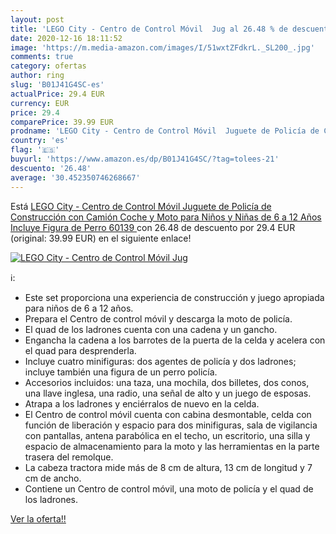 ```yaml
---
layout: post
title: 'LEGO City - Centro de Control Móvil  Jug al 26.48 % de descuento'
date: 2020-12-16 18:11:52
image: 'https://m.media-amazon.com/images/I/51wxtZFdkrL._SL200_.jpg'
comments: true
category: ofertas
author: ring
slug: 'B01J41G4SC-es'
actualPrice: 29.4 EUR
currency: EUR
price: 29.4
comparePrice: 39.99 EUR
prodname: 'LEGO City - Centro de Control Móvil  Juguete de Policía de Construcción con Camión  Coche y Moto para Niños y Niñas de 6 a 12 Años  Incluye Figura de Perro  60139 '
country: 'es'
flag: '🇪🇸'
buyurl: 'https://www.amazon.es/dp/B01J41G4SC/?tag=tolees-21'
descuento: '26.48'
average: '30.452350746268667'
---
```


Está [LEGO City - Centro de Control Móvil  Juguete de Policía de Construcción con Camión  Coche y Moto para Niños y Niñas de 6 a 12 Años  Incluye Figura de Perro  60139 ](https://www.amazon.es/dp/B01J41G4SC/?tag=tolees-21) con 26.48 de descuento por 29.4 EUR (original: 39.99 EUR) en el siguiente enlace!

[![LEGO City - Centro de Control Móvil  Jug](https://m.media-amazon.com/images/I/51wxtZFdkrL._SL200_.jpg)](https://www.amazon.es/dp/B01J41G4SC/?tag=tolees-21)

ℹ️:

- Este set proporciona una experiencia de construcción y juego apropiada para niños de 6 a 12 años.
- Prepara el Centro de control móvil y descarga la moto de policía.
- El quad de los ladrones cuenta con una cadena y un gancho.
- Engancha la cadena a los barrotes de la puerta de la celda y acelera con el quad para desprenderla.
- Incluye cuatro minifiguras: dos agentes de policía y dos ladrones; incluye también una figura de un perro policía.
- Accesorios incluidos: una taza, una mochila, dos billetes, dos conos, una llave inglesa, una radio, una señal de alto y un juego de esposas.
- Atrapa a los ladrones y enciérralos de nuevo en la celda.
- El Centro de control móvil cuenta con cabina desmontable, celda con función de liberación y espacio para dos minifiguras, sala de vigilancia con pantallas, antena parabólica en el techo, un escritorio, una silla y espacio de almacenamiento para la moto y las herramientas en la parte trasera del remolque.
- La cabeza tractora mide más de 8 cm de altura, 13 cm de longitud y 7 cm de ancho.
- Contiene un Centro de control móvil, una moto de policía y el quad de los ladrones.

[Ver la oferta!!](https://www.amazon.es/dp/B01J41G4SC/?tag=tolees-21)
